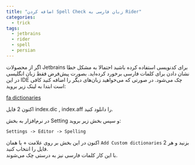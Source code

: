 ```yaml
---
title: "اضافه کردن Spell Check زبان فارسی به Rider"
categories:
  - trick
tags:
  - jetbrains
  - rider
  - spell
  - persian
---
```


اگر از محصولات Jetbrains برای کدنویسی استفاده کرده باشید احتمالا به مشکل خطا نشان دادن برای کلمات فارسی برخورد کرده‌اید. بصورت پیش‌فرض فقط زبان انگلیسی در این IDE چک می‌شود. در صورتی که می‌خواهید زبان‌های دیگر را اضافه کنید کافی است ابتدا به لینک زیر بروید:  

[fa dictionaries](https://github.com/wooorm/dictionaries/tree/main/dictionaries/fa)  

اکنون 2 فایل index.dic , index.aff را دانلود کنید.  

در نرم‌افزار به بخش Setting و سپس بخش زیر بروید:  

`Settings -> Editor -> Spelling`

اکنون در این بخش بر روی علامت + یا همان `Add Custom dictionaries` بزنید و هر 2 فایل را انتخاب کنید.  
با این کار کلمات فارسی نیز به درستی چک می‌شوند.  